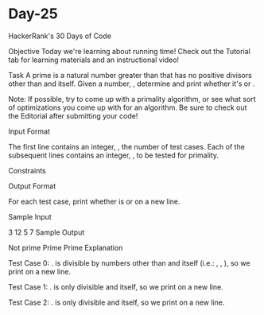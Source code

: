 # Day-25
HackerRank's 30 Days of Code


Objective
Today we're learning about running time! Check out the Tutorial tab for learning materials and an instructional video!

Task
A prime is a natural number greater than  that has no positive divisors other than  and itself. Given a number, , determine and print whether it's  or .

Note: If possible, try to come up with a  primality algorithm, or see what sort of optimizations you come up with for an  algorithm. Be sure to check out the Editorial after submitting your code!

Input Format

The first line contains an integer, , the number of test cases.
Each of the  subsequent lines contains an integer, , to be tested for primality.

Constraints

Output Format

For each test case, print whether  is  or  on a new line.

Sample Input

3
12
5
7
Sample Output

Not prime
Prime
Prime
Explanation

Test Case 0: .
 is divisible by numbers other than  and itself (i.e.: , , ), so we print  on a new line.

Test Case 1: .
 is only divisible  and itself, so we print  on a new line.

Test Case 2: .
 is only divisible  and itself, so we print  on a new line.
